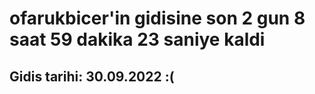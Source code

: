 # ofarukbicer'in gidisine son 2 gun 8 saat 59 dakika 23 saniye kaldi

## Gidis tarihi: 30.09.2022 :(